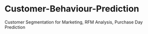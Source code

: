# Customer-Behaviour-Prediction
Customer Segmentation for Marketing, RFM Analysis, Purchase Day Prediction
